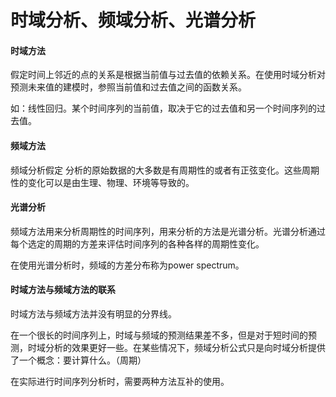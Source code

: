 

# 时域分析、频域分析、光谱分析

#### 时域方法

假定时间上邻近的点的关系是根据当前值与过去值的依赖关系。在使用时域分析对预测未来值的建模时，参照当前值和过去值之间的函数关系。


如：线性回归。某个时间序列的当前值，取决于它的过去值和另一个时间序列的过去值。


#### 频域方法

频域分析假定 分析的原始数据的大多数是有周期性的或者有正弦变化。这些周期性的变化可以是由生理、物理、环境等导致的。

#### 光谱分析

频域方法用来分析周期性的时间序列，用来分析的方法是光谱分析。光谱分析通过每个选定的周期的方差来评估时间序列的各种各样的周期性变化。

在使用光谱分析时，频域的方差分布称为power spectrum。


#### 时域方法与频域方法的联系

时域方法与频域方法并没有明显的分界线。

在一个很长的时间序列上，时域与频域的预测结果差不多，但是对于短时间的预测，时域分析的效果更好一些。在某些情况下，频域分析公式只是向时域分析提供了一个概念：要计算什么。（周期）

在实际进行时间序列分析时，需要两种方法互补的使用。



































